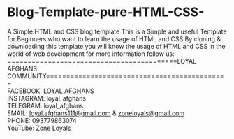 # Blog-Template-pure-HTML-CSS-
A Simple HTML and CSS blog template 
This is a Simple and useful Template for Beginners who want to learn the usage of HTML and CSS
By cloning & downloading this template you will know the usage of HTML and CSS in the 
world of web development 
for more information follow us:\
==========================================LOYAL AFGHANS COMMUNITY============================================= <br/>
FACEBOOK: LOYAL AFGHANS \
INSTAGRAM: loyal_afghans \
TELEGRAM: loyal_afghans \
EMAIL: loyal.afghans111@gmail.com & zoneloyals@gmail.com <br/> 
PHONE: 093779863074 \
YouTube: Zone Loyals
